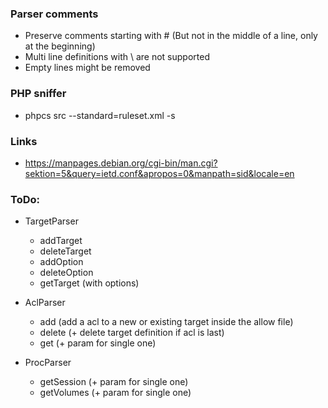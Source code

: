 ### Parser comments
* Preserve comments starting with # (But not in the middle of a line, only at the beginning)
* Multi line definitions with \ are not supported
* Empty lines might be removed

### PHP sniffer
* phpcs src --standard=ruleset.xml -s

### Links
* https://manpages.debian.org/cgi-bin/man.cgi?sektion=5&query=ietd.conf&apropos=0&manpath=sid&locale=en

### ToDo:
* TargetParser
    * addTarget
    * deleteTarget
    * addOption
    * deleteOption
    * getTarget (with options)
    
* AclParser
    * add (add a acl to a new or existing target inside the allow file)
    * delete (+ delete target definition if acl is last)
    * get (+ param for single one)
    
* ProcParser
    * getSession (+ param for single one)
    * getVolumes (+ param for single one)